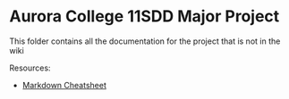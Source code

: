 # Aurora College 11SDD Major Project

This folder contains all the documentation for the project that is not in the wiki

Resources:
- [Markdown Cheatsheet](https://github.com/adam-p/markdown-here/wiki/Markdown-Cheatsheet)
